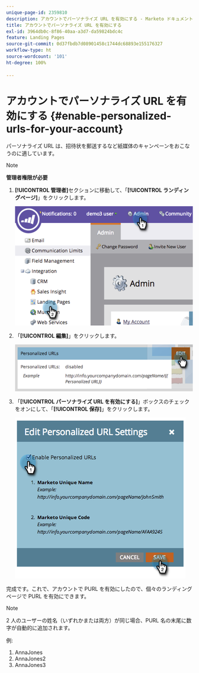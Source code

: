 ```yaml
---
unique-page-id: 2359810
description: アカウントでパーソナライズ URL を有効にする - Marketo ドキュメント - 製品ドキュメント
title: アカウントでパーソナライズ URL を有効にする
exl-id: 3964db0c-8f86-40aa-a3d7-da59824bdc4c
feature: Landing Pages
source-git-commit: 0d37fbdb7d08901458c1744dc68893e155176327
workflow-type: ht
source-wordcount: '101'
ht-degree: 100%

---
```


# アカウントでパーソナライズ URL を有効にする {#enable-personalized-urls-for-your-account}

パーソナライズ URL は、招待状を郵送するなど紙媒体のキャンペーンをおこなうのに適しています。

>[!NOTE]
>
>**管理者権限が必要**

1. **[!UICONTROL 管理者]**&#x200B;セクションに移動して、「**[!UICONTROL ランディングページ]**」をクリックします。

   ![](assets/image2014-9-18-13-3a29-3a49.png)

1. 「**[!UICONTROL 編集]**」をクリックします。

   ![](assets/image2014-9-18-13-3a29-3a58.png)

1. 「**[!UICONTROL パーソナライズ URL を有効にする]**」ボックスのチェックをオンにして、「**[!UICONTROL 保存]**」をクリックします。

   ![](assets/image2014-9-18-13-3a30-3a6.png)

完成です。これで、アカウントで PURL を有効にしたので、個々のランディングページで PURL を有効にできます。

>[!NOTE]
>
>2 人のユーザーの姓名（いずれかまたは両方）が同じ場合、PURL 名の末尾に数字が自動的に追加されます。
>
>例:
>
>1. AnnaJones
>1. AnnaJones2
>1. AnnaJones3
